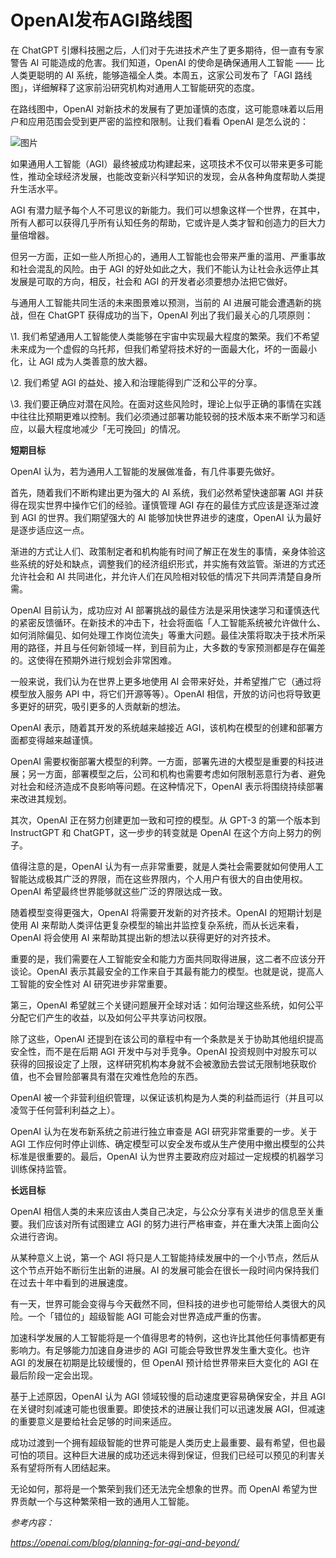 # OpenAI发布AGI路线图

在 ChatGPT 引爆科技圈之后，人们对于先进技术产生了更多期待，但一直有专家警告 AI 可能造成的危害。我们知道，OpenAI 的使命是确保通用人工智能 —— 比人类更聪明的 AI 系统，能够造福全人类。本周五，这家公司发布了「AGI 路线图」，详细解释了这家前沿研究机构对通用人工智能研究的态度。

在路线图中，OpenAI 对新技术的发展有了更加谨慎的态度，这可能意味着以后用户和应用范围会受到更严密的监控和限制。让我们看看 OpenAI 是怎么说的：

![图片](https://mmbiz.qpic.cn/mmbiz_png/KmXPKA19gWicfvcvM6rp9L9PsEvtApe4dBop3KJ2jqCl5ck3gAb08VcgtEjlMwsVI4kWX21ibwTxWB8pDcd2Papw/640?wx_fmt=png&wxfrom=5&wx_lazy=1&wx_co=1)

如果通用人工智能（AGI）最终被成功构建起来，这项技术不仅可以带来更多可能性，推动全球经济发展，也能改变新兴科学知识的发现，会从各种角度帮助人类提升生活水平。

AGI 有潜力赋予每个人不可思议的新能力。我们可以想象这样一个世界，在其中，所有人都可以获得几乎所有认知任务的帮助，它或许是人类才智和创造力的巨大力量倍增器。

但另一方面，正如一些人所担心的，通用人工智能也会带来严重的滥用、严重事故和社会混乱的风险。由于 AGI 的好处如此之大，我们不能认为让社会永远停止其发展是可取的方向，相反，社会和 AGI 的开发者必须要想办法把它做好。

与通用人工智能共同生活的未来图景难以预测，当前的 AI 进展可能会遭遇新的挑战，但在 ChatGPT 获得成功的当下，OpenAI 列出了我们最关心的几项原则：

\1. 我们希望通用人工智能使人类能够在宇宙中实现最大程度的繁荣。我们不希望未来成为一个虚假的乌托邦，但我们希望将技术好的一面最大化，坏的一面最小化，让 AGI 成为人类善意的放大器。

\2. 我们希望 AGI 的益处、接入和治理能得到广泛和公平的分享。

\3. 我们要正确应对潜在风险。在面对这些风险时，理论上似乎正确的事情在实践中往往比预期更难以控制。我们必须通过部署功能较弱的技术版本来不断学习和适应，以最大程度地减少「无可挽回」的情况。

**短期目标**

OpenAI 认为，若为通用人工智能的发展做准备，有几件事要先做好。

首先，随着我们不断构建出更为强大的 AI 系统，我们必然希望快速部署 AGI 并获得在现实世界中操作它们的经验。谨慎管理 AGI 存在的最佳方式应该是逐渐过渡到 AGI 的世界。我们期望强大的 AI 能够加快世界进步的速度，OpenAI 认为最好是逐步适应这一点。

渐进的方式让人们、政策制定者和机构能有时间了解正在发生的事情，亲身体验这些系统的好处和缺点，调整我们的经济组织形式，并实施有效监管。渐进的方式还允许社会和 AI 共同进化，并允许人们在风险相对较低的情况下共同弄清楚自身所需。

OpenAI 目前认为，成功应对 AI 部署挑战的最佳方法是采用快速学习和谨慎迭代的紧密反馈循环。在新技术的冲击下，社会将面临「人工智能系统被允许做什么、如何消除偏见、如何处理工作岗位流失」等重大问题。最佳决策将取决于技术所采用的路径，并且与任何新领域一样，到目前为止，大多数的专家预测都是存在偏差的。这使得在预期外进行规划会非常困难。

一般来说，我们认为在世界上更多地使用 AI 会带来好处，并希望推广它（通过将模型放入服务 API 中，将它们开源等等）。OpenAI 相信，开放的访问也将导致更多更好的研究，吸引更多的人贡献新的想法。

OpenAI 表示，随着其开发的系统越来越接近 AGI，该机构在模型的创建和部署方面都变得越来越谨慎。

OpenAI 需要权衡部署大模型的利弊。一方面，部署先进的大模型是重要的科技进展；另一方面，部署模型之后，公司和机构也需要考虑如何限制恶意行为者、避免对社会和经济造成不良影响等问题。在这种情况下，OpenAI 表示将围绕持续部署来改进其规划。

其次，OpenAI 正在努力创建更加一致和可控的模型。从 GPT-3 的第一个版本到 InstructGPT 和 ChatGPT，这一步步的转变就是 OpenAI 在这个方向上努力的例子。

值得注意的是，OpenAI 认为有一点非常重要，就是人类社会需要就如何使用人工智能达成极其广泛的界限，而在这些界限内，个人用户有很大的自由使用权。OpenAI 希望最终世界能够就这些广泛的界限达成一致。

随着模型变得更强大，OpenAI 将需要开发新的对齐技术。OpenAI 的短期计划是使用 AI 来帮助人类评估更复杂模型的输出并监控复杂系统，而从长远来看，OpenAI 将会使用 AI 来帮助其提出新的想法以获得更好的对齐技术。

重要的是，我们需要在人工智能安全和能力方面共同取得进展，这二者不应该分开谈论。OpenAI 表示其最安全的工作来自于其最有能力的模型。也就是说，提高人工智能的安全性对 AI 研究进步非常重要。

第三，OpenAI 希望就三个关键问题展开全球对话：如何治理这些系统，如何公平分配它们产生的收益，以及如何公平共享访问权限。

除了这些，OpenAI 还提到在该公司的章程中有一个条款是关于协助其他组织提高安全性，而不是在后期 AGI 开发中与对手竞争。OpenAI 投资规则中对股东可以获得的回报设定了上限，这样研究机构本身就不会被激励去尝试无限制地获取价值，也不会冒险部署具有潜在灾难性危险的东西。

OpenAI 被一个非营利组织管理，以保证该机构是为人类的利益而运行（并且可以凌驾于任何营利利益之上）。

OpenAI 认为在发布新系统之前进行独立审查是 AGI 研究非常重要的一步。关于 AGI 工作应何时停止训练、确定模型可以安全发布或从生产使用中撤出模型的公共标准是很重要的。最后，OpenAI 认为世界主要政府应对超过一定规模的机器学习训练保持监管。

**长远目标**

OpenAI 相信人类的未来应该由人类自己决定，与公众分享有关进步的信息至关重要。我们应该对所有试图建立 AGI 的努力进行严格审查，并在重大决策上面向公众进行咨询。

从某种意义上说，第一个 AGI 将只是人工智能持续发展中的一个小节点，然后从这个节点开始不断衍生出新的进展。AI 的发展可能会在很长一段时间内保持我们在过去十年中看到的进展速度。

有一天，世界可能会变得与今天截然不同，但科技的进步也可能带给人类很大的风险。一个「错位的」超级智能 AGI 可能会对世界造成严重的伤害。

加速科学发展的人工智能将是一个值得思考的特例，这也许比其他任何事情都更有影响力。有足够能力加速自身进步的 AGI 可能会导致世界发生重大变化。也许 AGI 的发展在初期是比较缓慢的，但 OpenAI 预计给世界带来巨大变化的 AGI 在最后阶段一定会出现。

基于上述原因，OpenAI 认为 AGI 领域较慢的启动速度更容易确保安全，并且 AGI 在关键时刻减速可能也很重要。即使技术的进展让我们可以迅速发展 AGI，但减速的重要意义是要给社会足够的时间来适应。

成功过渡到一个拥有超级智能的世界可能是人类历史上最重要、最有希望，但也最可怕的项目。这种巨大进展的成功还远未得到保证，但我们已经可以预见的利害关系有望将所有人团结起来。

无论如何，那将是一个繁荣到我们还无法完全想象的世界。而 OpenAI 希望为世界贡献一个与这种繁荣相一致的通用人工智能。

*参考内容：*

*https://openai.com/blog/planning-for-agi-and-beyond/*